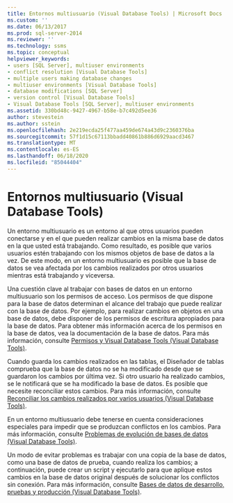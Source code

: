 ```yaml
---
title: Entornos multiusuario (Visual Database Tools) | Microsoft Docs
ms.custom: ''
ms.date: 06/13/2017
ms.prod: sql-server-2014
ms.reviewer: ''
ms.technology: ssms
ms.topic: conceptual
helpviewer_keywords:
- users [SQL Server], multiuser environments
- conflict resolution [Visual Database Tools]
- multiple users making database changes
- multiuser environments [Visual Database Tools]
- database modifications [SQL Server]
- version control [Visual Database Tools]
- Visual Database Tools [SQL Server], multiuser environments
ms.assetid: 330bd48c-9427-4967-b58e-b7c492d5ee36
author: stevestein
ms.author: sstein
ms.openlocfilehash: 2e219ecda25f477aa459de674a43d9c2360376ba
ms.sourcegitcommit: 57f1d15c67113bbadd40861b886d6929aacd3467
ms.translationtype: MT
ms.contentlocale: es-ES
ms.lasthandoff: 06/18/2020
ms.locfileid: "85044404"
---
```

# <a name="multiuser-environments-visual-database-tools"></a>Entornos multiusuario (Visual Database Tools)
  Un entorno multiusuario es un entorno al que otros usuarios pueden conectarse y en el que pueden realizar cambios en la misma base de datos en la que usted está trabajando. Como resultado, es posible que varios usuarios estén trabajando con los mismos objetos de base de datos a la vez. De este modo, en un entorno multiusuario es posible que la base de datos se vea afectada por los cambios realizados por otros usuarios mientras está trabajando y viceversa.  
  
 Una cuestión clave al trabajar con bases de datos en un entorno multiusuario son los permisos de acceso. Los permisos de que dispone para la base de datos determinan el alcance del trabajo que puede realizar con la base de datos. Por ejemplo, para realizar cambios en objetos en una base de datos, debe disponer de los permisos de escritura apropiados para la base de datos. Para obtener más información acerca de los permisos en la base de datos, vea la documentación de la base de datos. Para más información, consulte [Permisos y Visual Database Tools &#40;Visual Database Tools&#41;](visual-database-tools.md).  
  
 Cuando guarda los cambios realizados en las tablas, el Diseñador de tablas comprueba que la base de datos no se ha modificado desde que se guardaron los cambios por última vez. Si otro usuario ha realizado cambios, se le notificará que se ha modificado la base de datos. Es posible que necesite reconciliar estos cambios. Para más información, consulte [Reconciliar los cambios realizados por varios usuarios &#40;Visual Database Tools&#41;](reconcile-changes-made-by-multiple-users-visual-database-tools.md).  
  
 En un entorno multiusuario debe tenerse en cuenta consideraciones especiales para impedir que se produzcan conflictos en los cambios. Para más información, consulte [Problemas de evolución de bases de datos &#40;Visual Database Tools&#41;](issues-of-database-evolution-visual-database-tools.md).  
  
 Un modo de evitar problemas es trabajar con una copia de la base de datos, como una base de datos de prueba, cuando realiza los cambios; a continuación, puede crear un script y ejecutarlo para que aplique estos cambios en la base de datos original después de solucionar los conflictos sin conexión. Para más información, consulte [Bases de datos de desarrollo, pruebas y producción &#40;Visual Database Tools&#41;](development-test-and-production-databases-visual-database-tools.md).  
  
  
